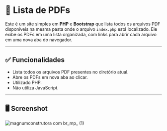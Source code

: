 # 📑 Lista de PDFs

Este é um site simples em **PHP** e **Bootstrap** que lista todos os arquivos PDF disponíveis na mesma pasta onde o arquivo `index.php` está localizado. Ele exibe os PDFs em uma lista organizada, com links para abrir cada arquivo em uma nova aba do navegador.

---

## ✅ Funcionalidades

- Lista todos os arquivos PDF presentes no diretório atual.
- Abre os PDFs em nova aba ao clicar.
- Utilizado PHP.
- Não utiliza JavaScript.

---

## 🖥️ Screenshot

![magnumconstrutora com br_mp_ (1)](https://github.com/user-attachments/assets/72a42cbd-a9ab-469a-a0f4-f8f76012c3c0)

